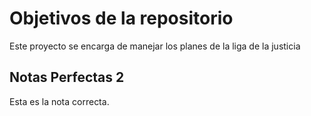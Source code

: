 # Objetivos de la repositorio

Este proyecto se encarga de manejar los planes de la liga de la justicia


## Notas Perfectas 2
Esta es la nota correcta.

